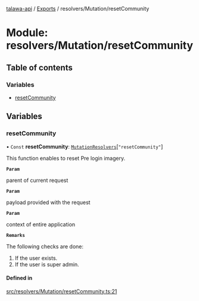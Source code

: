 [talawa-api](../README.md) / [Exports](../modules.md) / resolvers/Mutation/resetCommunity

# Module: resolvers/Mutation/resetCommunity

## Table of contents

### Variables

- [resetCommunity](resolvers_Mutation_resetCommunity.md#resetcommunity)

## Variables

### resetCommunity

• `Const` **resetCommunity**: [`MutationResolvers`](types_generatedGraphQLTypes.md#mutationresolvers)[``"resetCommunity"``]

This function enables to reset Pre login imagery.

**`Param`**

parent of current request

**`Param`**

payload provided with the request

**`Param`**

context of entire application

**`Remarks`**

The following checks are done:
1. If the user exists.
2. If the user is super admin.

#### Defined in

[src/resolvers/Mutation/resetCommunity.ts:21](https://github.com/PalisadoesFoundation/talawa-api/blob/53234da/src/resolvers/Mutation/resetCommunity.ts#L21)
